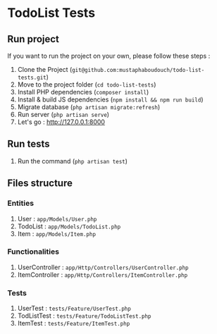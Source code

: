 # TodoList Tests

## Run project

If you want to run the project on your own, please follow these steps :

1. Clone the Project (`git@github.com:mustaphaboudouch/todo-list-tests.git`)
2. Move to the project folder (`cd todo-list-tests`)
3. Install PHP dependencies (`composer install`)
4. Install & build JS dependencies (`npm install && npm run build`)
5. Migrate database (`php artisan migrate:refresh`)
6. Run server (`php artisan serve`)
7. Let's go : <a href="http://127.0.0.1:8000">http://127.0.0.1:8000</a>

## Run tests

1. Run the command (`php artisan test`)

## Files structure

### Entities

1. User : `app/Models/User.php`
2. TodoList : `app/Models/TodoList.php`
3. Item : `app/Models/Item.php`

### Functionalities

1. UserController : `app/Http/Controllers/UserController.php`
2. ItemController : `app/Http/Controllers/ItemController.php`

### Tests

1. UserTest : `tests/Feature/UserTest.php`
2. TodListTest : `tests/Feature/TodoListTest.php`
3. ItemTest : `tests/Feature/ItemTest.php`
